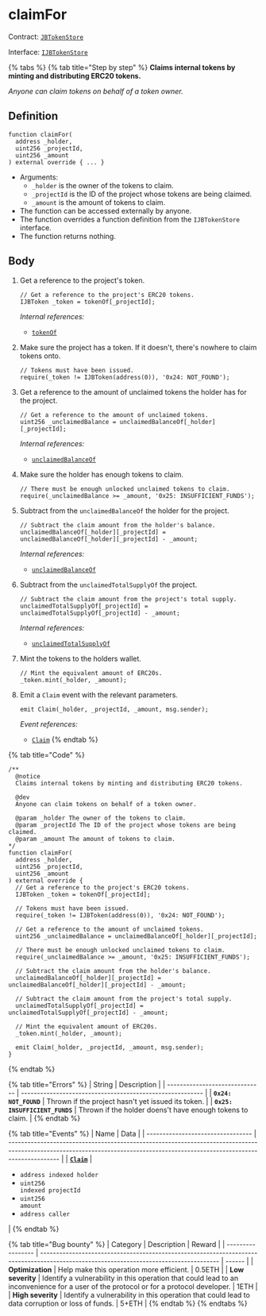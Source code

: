 # claimFor

Contract: [`JBTokenStore`](broken-reference)​‌

Interface: [`IJBTokenStore`](../../../interfaces/ijbtokenstore.md)

{% tabs %}
{% tab title="Step by step" %}
**Claims internal tokens by minting and distributing ERC20 tokens.**

_Anyone can claim tokens on behalf of a token owner._

## Definition

```solidity
function claimFor(
  address _holder,
  uint256 _projectId,
  uint256 _amount
) external override { ... }
```

* Arguments:
  * `_holder` is the owner of the tokens to claim.
  * `_projectId` is the ID of the project whose tokens are being claimed.
  * `_amount` is the amount of tokens to claim.
* The function can be accessed externally by anyone.
* The function overrides a function definition from the `IJBTokenStore` interface.
* The function returns nothing.

## Body

1.  Get a reference to the project's token.

    ```solidity
    // Get a reference to the project's ERC20 tokens.
    IJBToken _token = tokenOf[_projectId];
    ```

    _Internal references:_

    * [`tokenOf`](../properties/tokenof.md)
2.  Make sure the project has a token. If it doesn't, there's nowhere to claim tokens onto.

    ```solidity
    // Tokens must have been issued.
    require(_token != IJBToken(address(0)), '0x24: NOT_FOUND');
    ```
3.  Get a reference to the amount of unclaimed tokens the holder has for the project.

    ```solidity
    // Get a reference to the amount of unclaimed tokens.
    uint256 _unclaimedBalance = unclaimedBalanceOf[_holder][_projectId];
    ```

    _Internal references:_

    * [`unclaimedBalanceOf`](../properties/unclaimedbalanceof.md)
4.  Make sure the holder has enough tokens to claim.

    ```solidity
    // There must be enough unlocked unclaimed tokens to claim.
    require(_unclaimedBalance >= _amount, '0x25: INSUFFICIENT_FUNDS');
    ```
5.  Subtract from the `unclaimedBalanceOf` the holder for the project.

    ```solidity
    // Subtract the claim amount from the holder's balance.
    unclaimedBalanceOf[_holder][_projectId] = unclaimedBalanceOf[_holder][_projectId] - _amount;
    ```

    _Internal references:_

    * [`unclaimedBalanceOf`](../properties/unclaimedbalanceof.md)
6.  Subtract from the `unclaimedTotalSupplyOf` the project.

    ```solidity
    // Subtract the claim amount from the project's total supply.
    unclaimedTotalSupplyOf[_projectId] = unclaimedTotalSupplyOf[_projectId] - _amount;
    ```

    _Internal references:_

    * [`unclaimedTotalSupplyOf`](../properties/unclaimedtotalsupplyof.md)
7.  Mint the tokens to the holders wallet.

    ```solidity
    // Mint the equivalent amount of ERC20s.
    _token.mint(_holder, _amount);
    ```
8.  Emit a `Claim` event with the relevant parameters.

    ```solidity
    emit Claim(_holder, _projectId, _amount, msg.sender);
    ```

    _Event references:_

    * [`Claim`](../events/claim.md)
{% endtab %}

{% tab title="Code" %}
```solidity
/**
  @notice 
  Claims internal tokens by minting and distributing ERC20 tokens.

  @dev
  Anyone can claim tokens on behalf of a token owner.

  @param _holder The owner of the tokens to claim.
  @param _projectId The ID of the project whose tokens are being claimed.
  @param _amount The amount of tokens to claim.
*/
function claimFor(
  address _holder,
  uint256 _projectId,
  uint256 _amount
) external override {
  // Get a reference to the project's ERC20 tokens.
  IJBToken _token = tokenOf[_projectId];

  // Tokens must have been issued.
  require(_token != IJBToken(address(0)), '0x24: NOT_FOUND');

  // Get a reference to the amount of unclaimed tokens.
  uint256 _unclaimedBalance = unclaimedBalanceOf[_holder][_projectId];

  // There must be enough unlocked unclaimed tokens to claim.
  require(_unclaimedBalance >= _amount, '0x25: INSUFFICIENT_FUNDS');

  // Subtract the claim amount from the holder's balance.
  unclaimedBalanceOf[_holder][_projectId] = unclaimedBalanceOf[_holder][_projectId] - _amount;

  // Subtract the claim amount from the project's total supply.
  unclaimedTotalSupplyOf[_projectId] = unclaimedTotalSupplyOf[_projectId] - _amount;

  // Mint the equivalent amount of ERC20s.
  _token.mint(_holder, _amount);

  emit Claim(_holder, _projectId, _amount, msg.sender);
}
```
{% endtab %}

{% tab title="Errors" %}
| String                         | Description                                               |
| ------------------------------ | --------------------------------------------------------- |
| **`0x24: NOT_FOUND`**          | Thrown if the project hasn't yet issued its token.        |
| **`0x25: INSUFFICIENT_FUNDS`** | Thrown if the holder doens't have enough tokens to claim. |
{% endtab %}

{% tab title="Events" %}
| Name                              | Data                                                                                                                                                                         |
| --------------------------------- | ---------------------------------------------------------------------------------------------------------------------------------------------------------------------------- |
| [**`Claim`**](../events/claim.md) | <ul><li><code>address indexed holder</code></li><li><code>uint256 indexed projectId</code></li><li><code>uint256 amount</code></li><li><code>address caller</code></li></ul> |
{% endtab %}

{% tab title="Bug bounty" %}
| Category          | Description                                                                                                                            | Reward |
| ----------------- | -------------------------------------------------------------------------------------------------------------------------------------- | ------ |
| **Optimization**  | Help make this operation more efficient.                                                                                               | 0.5ETH |
| **Low severity**  | Identify a vulnerability in this operation that could lead to an inconvenience for a user of the protocol or for a protocol developer. | 1ETH   |
| **High severity** | Identify a vulnerability in this operation that could lead to data corruption or loss of funds.                                        | 5+ETH  |
{% endtab %}
{% endtabs %}
